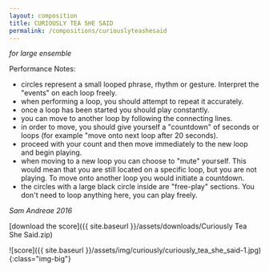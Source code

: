 ```yaml
---
layout: composition
title: CURIOUSLY TEA SHE SAID
permalink: /compositions/curiouslyteashesaid
---
```


*for large ensemble*

Performance Notes:

- circles represent a small looped phrase, rhythm or gesture. Interpret the "events" on each loop freely.
- when performing a loop, you should attempt to repeat it accurately.
- once a loop has been started you should play constantly.
- you can move to another loop by following the connecting lines.
- in order to move, you should give yourself a "countdown" of seconds or loops (for example "move onto next loop after 20 seconds).
- proceed with your count and then move immediately to the new loop and begin playing.
- when moving to a new loop you can choose to "mute" yourself. This would mean that you are still located on a specific loop, but you are not playing. To move onto another loop you would initiate a countdown.
- the circles with a large black circle inside are "free-play" sections. You don't need to loop anything here, you can play freely.

*Sam Andreae 
2016*

[download the score]({{ site.baseurl }}/assets/downloads/Curiously Tea She Said.zip)

![score]({{ site.baseurl }}/assets/img/curiously/curiously_tea_she_said-1.jpg){:class="img-big"}
